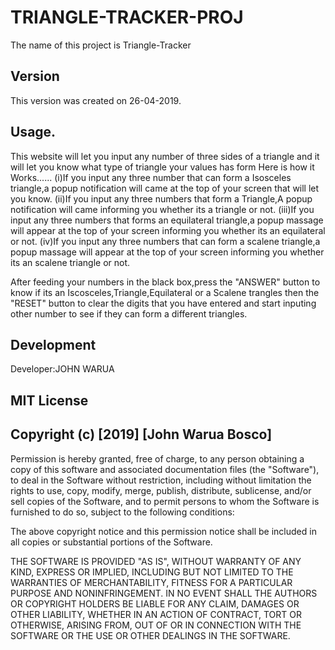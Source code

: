 # TRIANGLE-TRACKER-PROJ
The name of this project is Triangle-Tracker
## Version
This version was created on 26-04-2019.
## Usage.
This website will let you input any number of three sides of a triangle and it will let you know what type of triangle your values has form
Here is how it Works......
 (i)If you input any three number that can form a Isosceles triangle,a popup notification will came at the top of your screen that will let you know. 
 (ii)If you input any three numbers that form a Triangle,A popup notification will came informing you whether its a triangle or not.
 (iii)If you input any three numbers that forms an equilateral triangle,a popup massage will appear at the top of your screen informing you whether its an equilateral or not.
 (iv)If you input  any three numbers that can form a scalene triangle,a popup massage will appear at the top of your screen informing you whether its an scalene triangle or not.
 
 After feeding your numbers in the black box,press the "ANSWER" button to know if its an Iscosceles,Triangle,Equilateral or a Scalene trangles then the "RESET" button to clear the digits that you have entered and start inputing other number to see if they can form a different triangles.
 
 ## Development
 Developer:JOHN WARUA
 ## MIT License

## Copyright (c) [2019] [John Warua Bosco]

Permission is hereby granted, free of charge, to any person obtaining a copy
of this software and associated documentation files (the "Software"), to deal
in the Software without restriction, including without limitation the rights
to use, copy, modify, merge, publish, distribute, sublicense, and/or sell
copies of the Software, and to permit persons to whom the Software is
furnished to do so, subject to the following conditions:

The above copyright notice and this permission notice shall be included in all
copies or substantial portions of the Software.

THE SOFTWARE IS PROVIDED "AS IS", WITHOUT WARRANTY OF ANY KIND, EXPRESS OR
IMPLIED, INCLUDING BUT NOT LIMITED TO THE WARRANTIES OF MERCHANTABILITY,
FITNESS FOR A PARTICULAR PURPOSE AND NONINFRINGEMENT. IN NO EVENT SHALL THE
AUTHORS OR COPYRIGHT HOLDERS BE LIABLE FOR ANY CLAIM, DAMAGES OR OTHER
LIABILITY, WHETHER IN AN ACTION OF CONTRACT, TORT OR OTHERWISE, ARISING FROM,
OUT OF OR IN CONNECTION WITH THE SOFTWARE OR THE USE OR OTHER DEALINGS IN THE
SOFTWARE.
